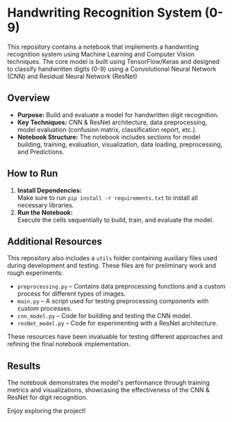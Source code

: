 # Handwriting Recognition System (0-9)

This repository contains a notebook that implements a handwriting recognition system using Machine Learning and Computer Vision techniques. The core model is built using TensorFlow/Keras and designed to classify handwritten digits (0-9) using a Convolutional Neural Network (CNN) and Residual Neural Network (ResNet)

## Overview
- **Purpose:** Build and evaluate a model for handwritten digit recognition.
- **Key Techniques:** CNN & ResNet architecture, data preprocessing, model evaluation (confusion matrix, classification report, etc.).
- **Notebook Structure:** The notebook includes sections for model building, training, evaluation, visualization, data loading, preprocessing, and Predictions.

## How to Run
1. **Install Dependencies:**  
   Make sure to run `pip install -r requirements.txt` to install all necessary libraries.
2. **Run the Notebook:**  
   Execute the cells sequentially to build, train, and evaluate the model.

## Additional Resources
This repository also includes a `utils` folder containing auxiliary files used during development and testing. These files are for preliminary work and rough experiments:
- `preprocessing.py` – Contains data preprocessing functions and a custom process for different types of images.
- `main.py` – A script used for testing preprocessing components with custom processes.
- `cnn_model.py` – Code for building and testing the CNN model.
- `resNet_model.py` – Code for experimenting with a ResNet architecture.

These resources have been invaluable for testing different approaches and refining the final notebook implementation.

## Results
The notebook demonstrates the model's performance through training metrics and visualizations, showcasing the effectiveness of the CNN & ResNet for digit recognition.

Enjoy exploring the project!
